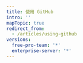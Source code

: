 ```yaml
---
title: 使用 GitHub
intro: ''
mapTopic: true
redirect_from:
  - /articles/using-github
versions:
  free-pro-team: '*'
  enterprise-server: '*'
---
```


